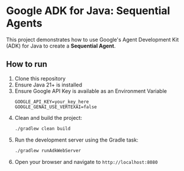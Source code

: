 # Google ADK for Java: Sequential Agents

This project demonstrates how to use Google's Agent Development Kit (ADK) for Java to create a **Sequential Agent**.

## How to run

1. Clone this repository
2. Ensure Java 21+ is installed
3. Ensure Google API Key is available as an Environment Variable
   ```properties
   GOOGLE_API_KEY=your_key_here
   GOOGLE_GENAI_USE_VERTEXAI=false
   ```
4. Clean and build the project:
   ```bash
   ./gradlew clean build
   ```
5. Run the development server using the Gradle task:
   ```bash
   ./gradlew runAdkWebServer
   ```
6. Open your browser and navigate to `http://localhost:8080`

